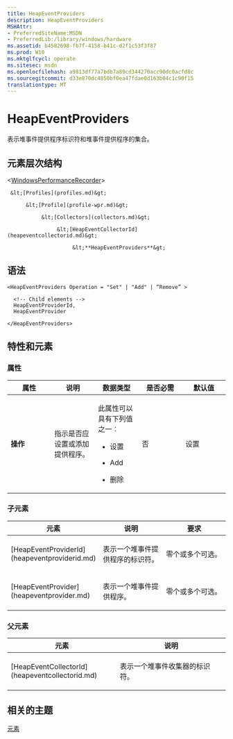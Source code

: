 ```yaml
---
title: HeapEventProviders
description: HeapEventProviders
MSHAttr:
- PreferredSiteName:MSDN
- PreferredLib:/library/windows/hardware
ms.assetid: b4582698-fb7f-4158-b41c-d2f1c53f3f87
ms.prod: W10
ms.mktglfcycl: operate
ms.sitesec: msdn
ms.openlocfilehash: a9813df77a7bdb7a89cd344270acc90dc0acfd8c
ms.sourcegitcommit: d33e870dc4850bf0ea47fdae0d163b04c1c90f15
translationtype: MT
---
```

# <a name="heapeventproviders"></a>HeapEventProviders


表示堆事件提供程序标识符和堆事件提供程序的集合。

## <a name="element-hierarchy"></a>元素层次结构


&lt;[WindowsPerformanceRecorder](windowsperformancerecorder.md)&gt;

     &lt;[Profiles](profiles.md)&gt;

          &lt;[Profile](profile-wpr.md)&gt;

               &lt;[Collectors](collectors.md)&gt;

                    &lt;[HeapEventCollectorId](heapeventcollectorid.md)&gt;

                         &lt;**HeapEventProviders**&gt;

## <a name="syntax"></a>语法


``` syntax
<HeapEventProviders Operation = "Set" | "Add" | “Remove” >

  <!-- Child elements -->
  HeapEventProviderId,
  HeapEventProvider

</HeapEventProviders>
```

## <a name="attributes-and-elements"></a>特性和元素


### <a name="attributes"></a>属性

<table>
<colgroup>
<col width="20%" />
<col width="20%" />
<col width="20%" />
<col width="20%" />
<col width="20%" />
</colgroup>
<thead>
<tr class="header">
<th>属性</th>
<th>说明</th>
<th>数据类型</th>
<th>是否必需</th>
<th>默认值</th>
</tr>
</thead>
<tbody>
<tr class="odd">
<td><p><strong>操作</strong></p></td>
<td><p>指示是否应设置或添加提供程序。</p></td>
<td><p>此属性可以具有下列值之一︰</p>
<ul>
<li><p>设置</p></li>
<li><p>Add</p></li>
<li><p>删除</p></li>
</ul></td>
<td><p>否</p></td>
<td><p>设置</p></td>
</tr>
</tbody>
</table>

 

### <a name="child-elements"></a>子元素

<table>
<colgroup>
<col width="33%" />
<col width="33%" />
<col width="33%" />
</colgroup>
<thead>
<tr class="header">
<th>元素</th>
<th>说明</th>
<th>要求</th>
</tr>
</thead>
<tbody>
<tr class="odd">
<td><p>[HeapEventProviderId](heapeventproviderid.md)</p></td>
<td><p>表示一个堆事件提供程序的标识符。</p></td>
<td><p>零个或多个可选。</p></td>
</tr>
<tr class="even">
<td><p>[HeapEventProvider](heapeventprovider.md)</p></td>
<td><p>表示一个堆事件提供程序。</p></td>
<td><p>零个或多个可选。</p></td>
</tr>
</tbody>
</table>

 

### <a name="parent-elements"></a>父元素

<table>
<colgroup>
<col width="50%" />
<col width="50%" />
</colgroup>
<thead>
<tr class="header">
<th>元素</th>
<th>说明</th>
</tr>
</thead>
<tbody>
<tr class="odd">
<td><p>[HeapEventCollectorId](heapeventcollectorid.md)</p></td>
<td><p>表示一个堆事件收集器的标识符。</p></td>
</tr>
</tbody>
</table>

 

## <a name="related-topics"></a>相关的主题


[元素](elements.md)

 

 







